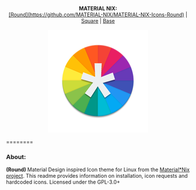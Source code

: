<p align="center">
  <b>MATERIAL NIX:</b><br>
  <a href="#">[Round](https://github.com/MATERIAL-NIX/MATERIAL-NIX-Icons-Round)</a> |
  <a href="#">Square</a> |
  <a href="#">Base</a>
  <br><br>
  <img src="https://github.com/MATERIAL-NIX/Resources/blob/master/Images/Material-Nix-Logo.png">

========
### About:
<b>(Round)</b> Material Design inspired Icon theme for Linux from the [Material*Nix project](https://github.com/MATERIAL-NIX). This readme provides information on installation, icon requests and hardcoded icons. Licensed under the GPL-3.0+

